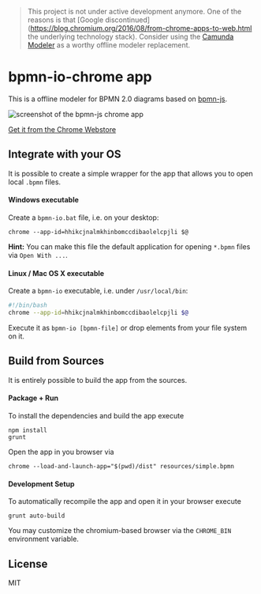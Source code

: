 > This project is not under active development anymore. One of the reasons is that [Google discontinued](https://blog.chromium.org/2016/08/from-chrome-apps-to-web.html the underlying technology stack). Consider using the [Camunda Modeler](https://github.com/camunda/camunda-modeler) as a worthy offline modeler replacement.


# bpmn-io-chrome app

This is a offline modeler for BPMN 2.0 diagrams based on [bpmn-js](https://github.com/bpmn-io/bpmn-js).

![screenshot of the bpmn-js chrome app](https://raw.githubusercontent.com/bpmn-io/bpmn-js-chrome/master/docs/screenshot.png)


[Get it from the Chrome Webstore](https://chrome.google.com/webstore/detail/bpmnio/hhikcjnalmkhinbomccdibaolelcpjli)


## Integrate with your OS

It is possible to create a simple wrapper for the app that allows you to open local `.bpmn` files.


#### Windows executable

Create a `bpmn-io.bat` file, i.e. on your desktop:

```plain
chrome --app-id=hhikcjnalmkhinbomccdibaolelcpjli $@
```

__Hint:__ You can make this file the default application for opening `*.bpmn` files via `Open With ...`.


#### Linux / Mac OS X executable

Create a `bpmn-io` executable, i.e. under `/usr/local/bin`:

```bash
#!/bin/bash
chrome --app-id=hhikcjnalmkhinbomccdibaolelcpjli $@
```

Execute it as `bpmn-io [bpmn-file]` or drop elements from your file system on it.



## Build from Sources

It is entirely possible to build the app from the sources.

#### Package + Run

To install the dependencies and build the app execute

```
npm install
grunt
```

Open the app in you browser via

```
chrome --load-and-launch-app="$(pwd)/dist" resources/simple.bpmn
```


#### Development Setup

To automatically recompile the app and open it in your browser execute

```
grunt auto-build
```

You may customize the chromium-based browser via the `CHROME_BIN` environment variable.


## License

MIT
